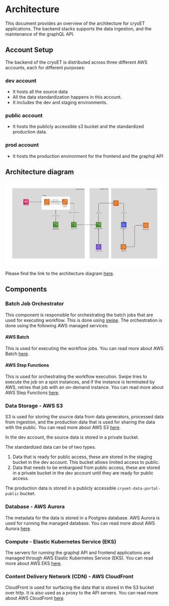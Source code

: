 # Architecture

This document provides an overview of the architecture for cryoET applications. The backend stacks supports the data ingestion, and the maintenance of the graphQL API.


## Account Setup

The backend of the cryoET is distributed across three different AWS accounts, each for different purposes:

### dev account
 - It hosts all the source data
 - All the data standardization happens in this account.
 - It includes the dev and staging environments.
### public account
- It hosts the publicly accessible s3 bucket and the standardized production data.
### prod account
- It hosts the production environment for the frontend and the graphql API


## Architecture diagram

<img width="1500" alt="CryoET Architecture Diagram V1 0" src="./CryoET_Architecture_Diagram.png">

Please find the link to the architecture diagram [here](https://www.figma.com/board/detNDlCcfgIWldTIbNU74X/CryoET-Architecture-Diagram-V1.0?node-id=0-1&t=Z9gE7KA8ouCu2blp-1).


## Components


### Batch Job Orchestrator

This component is responsible for orchestrating the batch jobs that are used for executing workflow. This is done using [swipe](https://github.com/chanzuckerberg/swipe). The orchestration is done using the following AWS managed services:

#### AWS Batch

This is used for executing the workflow jobs. You can read more about AWS Batch [here](https://aws.amazon.com/batch/).

#### AWS Step Functions

This is used for orchestrating the workflow execution. Swipe tries to execute the job on a spot instances, and if the instance is terminated by AWS, retries that job with an on-demand instance. You can read more about AWS Step Functions [here](https://aws.amazon.com/step-functions/).


### Data Storage - AWS S3
S3 is used for storing the source data from data generators, processed data from ingestion, and the production data that is used for sharing the data with the public. You can read more about AWS S3 [here](https://aws.amazon.com/s3/).

In the dev account, the source data is stored in a private bucket.

The standardized data can be of two types.
1. Data that is ready for public access, these are stored in the staging bucket in the dev account. This bucket allows limited access to public.
2. Data that needs to be embargoed from public access, these are stored in a private bucket in the dev account until they are ready for public access.

The production data is stored in a publicly accessible `cryoet-data-portal-public` bucket.

### Database - AWS Aurora
The metadata for the data is stored in a Postgres database. AWS Aurora is used for running the managed database. You can read more about AWS Aurora [here](https://aws.amazon.com/rds/Aurora).


### Compute - Elastic Kubernetes Service (EKS)
The servers for running the graphql API and frontend applications are managed through AWS Elastic Kubernetes Service (EKS). You can read more about AWS EKS [here](https://aws.amazon.com/eks/).


### Content Delivery Network (CDN) - AWS CloudFront
CloudFront is used for surfacing the data that is stored in the S3 bucket over http. It is also used as a proxy to the API servers. You can read more about AWS CloudFront [here](https://aws.amazon.com/cloudfront/).
